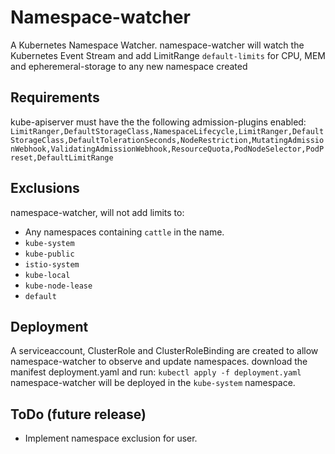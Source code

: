 # Namespace-watcher

A Kubernetes Namespace Watcher.
namespace-watcher will watch the Kubernetes Event Stream and add LimitRange ```default-limits``` for CPU, MEM and epheremeral-storage to any new namespace created

## Requirements

kube-apiserver must have the the following admission-plugins enabled:
```LimitRanger,DefaultStorageClass,NamespaceLifecycle,LimitRanger,DefaultStorageClass,DefaultTolerationSeconds,NodeRestriction,MutatingAdmissionWebhook,ValidatingAdmissionWebhook,ResourceQuota,PodNodeSelector,PodPreset,DefaultLimitRange```

## Exclusions

namespace-watcher, will not add limits to:

- Any namespaces containing ```cattle``` in the name.
- ```kube-system```
- ```kube-public```
- ```istio-system```
- ```kube-local```
- ```kube-node-lease```
- ```default```

## Deployment

A serviceaccount, ClusterRole and ClusterRoleBinding are created to allow namespace-watcher to observe and update namespaces.
download the manifest deployment.yaml and run:
```kubectl apply -f deployment.yaml```
namespace-watcher will be deployed in the ```kube-system``` namespace.

## ToDo (future release)

- Implement namespace exclusion for user.
